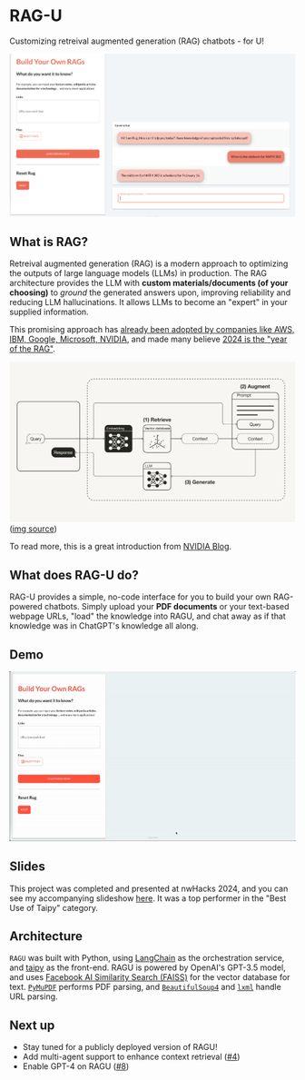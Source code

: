 # RAG-U

Customizing retreival augmented generation (RAG) chatbots - for U!

![RAGU Basic Demo](./static/ragu_first_pic.png "Simple UI Picture")

## What is RAG?

Retreival augmented generation (RAG) is a modern approach to optimizing the outputs of large language models (LLMs) in production. The RAG architecture provides the LLM with **custom materials/documents (of your choosing)** to *ground* the generated answers upon, improving reliability and reducing LLM hallucinations. It allows LLMs to become an "expert" in your supplied information. 

This promising approach has [already been adopted by companies like AWS, IBM, Google, Microsoft, NVIDIA](https://blogs.nvidia.com/blog/what-is-retrieval-augmented-generation/), and made many believe [2024 is the "year of the RAG"](https://medium.com/predict/2024-year-of-the-rag-581f7fd423f4).

![RAG architecture diagram](./static/rag_diagram.png "RAG Diagram")
([img source](https://towardsdatascience.com/retrieval-augmented-generation-rag-from-theory-to-langchain-implementation-4e9bd5f6a4f2))

To read more, this is a great introduction from [NVIDIA Blog](https://blogs.nvidia.com/blog/what-is-retrieval-augmented-generation/).

## What does RAG-U do?

RAG-U provides a simple, no-code interface for you to build your own RAG-powered chatbots. Simply upload your **PDF documents** or your text-based webpage URLs, "load" the knowledge into RAGU, and chat away as if that knowledge was in ChatGPT's knowledge all along.

## Demo

![Demo of RAGU](./static/demo.gif "RAGU Demo")

## Slides

This project was completed and presented at nwHacks 2024, and you can see my accompanying slideshow [here](https://docs.google.com/presentation/d/1KFv356uHVDhtv_b83GKmrXqJ59rG9K0AXE_-LtvA3UQ/edit?usp=sharing). It was a top performer in the "Best Use of Taipy" category.

## Architecture
`RAGU` was built with Python, using [LangChain](https://python.langchain.com/docs/get_started/introduction) as the orchestration service, and [taipy](https://github.com/Avaiga/taipy) as the front-end. RAGU is powered by OpenAI's GPT-3.5 model, and uses [Facebook AI Similarity Search (FAISS)](https://python.langchain.com/docs/integrations/vectorstores/faiss) for the vector database for text. [`PyMuPDF`](https://github.com/pymupdf/PyMuPDF) performs PDF parsing, and [`BeautifulSoup4`](https://pypi.org/project/beautifulsoup4/) and [`lxml`](https://pypi.org/project/lxml/) handle URL parsing.

## Next up

- Stay tuned for a publicly deployed version of RAGU!
- Add multi-agent support to enhance context retrieval ([#4](https://github.com/xoo-creative/rag-u/issues/4))
- Enable GPT-4 on RAGU ([#8](https://github.com/xoo-creative/rag-u/issues/8))


